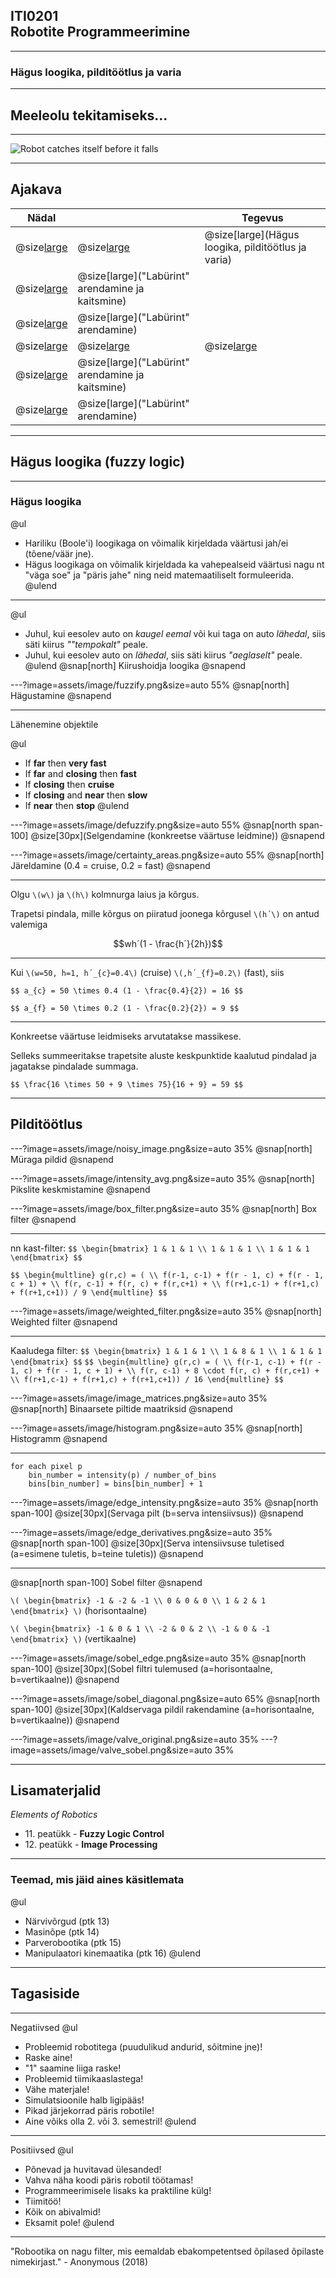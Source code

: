 ## ITI0201<br />Robotite Programmeerimine

---
### Hägus loogika, pilditöötlus ja varia

---
## Meeleolu tekitamiseks...

---
![Robot catches itself before it falls](https://www.youtube.com/embed/VYPqxfzc15g)

---
## Ajakava

Nädal |  | Tegevus
------|--|--------
@size[large](**14**) | @size[large](@color[goldenrod](Loeng)) | @size[large](Hägus loogika, pilditöötlus ja varia)
  | @size[large](@color[darkgreen](Praktikum)) | @size[large]("Labürint" arendamine ja kaitsmine)
  | @size[large](@color[cornflowerblue](Kodutöö)) | @size[large]("Labürint" arendamine)
@size[large](**15**) | @size[large](@color[goldenrod](Loeng)) | @size[large](---)
  | @size[large](@color[darkgreen](Praktikum)) | @size[large]("Labürint" arendamine ja kaitsmine)
  | @size[large](@color[cornflowerblue](Kodutöö)) | @size[large]("Labürint" arendamine)

---
## Hägus loogika (fuzzy logic)

---
### Hägus loogika
@ul
- Hariliku (Boole'i) loogikaga on võimalik kirjeldada väärtusi jah/ei (tõene/väär jne).
- Hägus loogikaga on võimalik kirjeldada ka vahepealseid väärtusi nagu nt "väga soe" ja "päris jahe" ning neid matemaatiliselt formuleerida.
@ulend

---
@ul
- Juhul, kui eesolev auto on _kaugel eemal_ või kui taga on auto _lähedal_, siis säti kiirus _""tempokalt"_ peale.
- Juhul, kui eesolev auto on _lähedal_, siis säti kiirus _"aeglaselt"_ peale.
@ulend
@snap[north]
Kiirushoidja loogika
@snapend

---?image=assets/image/fuzzify.png&size=auto 55%
@snap[north]
Hägustamine
@snapend

---
Lähenemine objektile

@ul
- If **far** then **very fast**
- If **far** and **closing** then **fast**
- If **closing** then **cruise**
- If **closing** and **near** then **slow**
- If **near** then **stop**
@ulend

---?image=assets/image/defuzzify.png&size=auto 55%
@snap[north span-100]
@size[30px](Selgendamine (konkreetse väärtuse leidmine&#41;)
@snapend

---?image=assets/image/certainty_areas.png&size=auto 55%
@snap[north]
Järeldamine (0.4 = cruise, 0.2 = fast)
@snapend

---
Olgu `\(w\)` ja `\(h\)` kolmnurga laius ja kõrgus.

Trapetsi pindala, mille kõrgus on piiratud joonega kõrgusel `\(h´\)` on antud valemiga

$$wh´(1 - \frac{h´}{2h})$$

---
Kui `\(w=50, h=1, h´_{c}=0.4\)` (cruise) `\(,h´_{f}=0.2\)` (fast), siis

`$$ a_{c} = 50 \times 0.4 (1 - \frac{0.4}{2}) = 16 $$`


`$$ a_{f} = 50 \times 0.2 (1 - \frac{0.2}{2}) = 9 $$`

---
Konkreetse väärtuse leidmiseks arvutatakse massikese.

Selleks summeeritakse trapetsite aluste keskpunktide kaalutud pindalad ja jagatakse pindalade summaga.


`$$ \frac{16 \times 50 + 9 \times 75}{16 + 9} = 59 $$`

---
## Pilditöötlus

---?image=assets/image/noisy_image.png&size=auto 35%
@snap[north]
Müraga pildid
@snapend

---?image=assets/image/intensity_avg.png&size=auto 35%
@snap[north]
Pikslite keskmistamine
@snapend

---?image=assets/image/box_filter.png&size=auto 35%
@snap[north]
Box filter
@snapend

---
nn kast-filter: `$$ \begin{bmatrix} 1 & 1 & 1 \\ 1 & 1 & 1 \\ 1 & 1 & 1 \end{bmatrix} $$`

`$$ \begin{multline} g(r,c) = ( \\
     f(r-1, c-1) + f(r - 1, c) + f(r - 1, c + 1) + \\
     f(r, c-1) + f(r, c) + f(r,c+1) + \\
     f(r+1,c-1) + f(r+1,c) + f(r+1,c+1)) / 9
     \end{multline} $$`

---?image=assets/image/weighted_filter.png&size=auto 35%
@snap[north]
Weighted filter
@snapend

---
Kaaludega filter: `$$ \begin{bmatrix} 1 & 1 & 1 \\ 1 & 8 & 1 \\ 1 & 1 & 1 \end{bmatrix} $$`
`$$ \begin{multline} g(r,c) = ( \\
     f(r-1, c-1) + f(r - 1, c) + f(r - 1, c + 1) + \\
     f(r, c-1) + 8 \cdot f(r, c) + f(r,c+1) + \\
     f(r+1,c-1) + f(r+1,c) + f(r+1,c+1)) / 16
     \end{multline} $$`

---?image=assets/image/image_matrices.png&size=auto 35%
@snap[north]
Binaarsete piltide maatriksid
@snapend

---?image=assets/image/histogram.png&size=auto 35%
@snap[north]
Histogramm
@snapend

---
```plaintext
for each pixel p
    bin_number = intensity(p) / number_of_bins
    bins[bin_number] = bins[bin_number] + 1
```

---?image=assets/image/edge_intensity.png&size=auto 35%
@snap[north span-100]
@size[30px](Servaga pilt (b=serva intensiivsus&#41;)
@snapend

---?image=assets/image/edge_derivatives.png&size=auto 35%
@snap[north span-100]
@size[30px](Serva intensiivsuse tuletised (a=esimene tuletis, b=teine tuletis&#41;)
@snapend

---
@snap[north span-100]
Sobel filter
@snapend

`\( \begin{bmatrix} -1 & -2 & -1 \\ 0 & 0 & 0 \\ 1 & 2 & 1 \end{bmatrix} \)` (horisontaalne)

`\( \begin{bmatrix} -1 & 0 & 1 \\ -2 & 0 & 2 \\ -1 & 0 & -1 \end{bmatrix} \)` (vertikaalne)

---?image=assets/image/sobel_edge.png&size=auto 35%
@snap[north span-100]
@size[30px](Sobel filtri tulemused (a=horisontaalne, b=vertikaalne&#41;)
@snapend

---?image=assets/image/sobel_diagonal.png&size=auto 65%
@snap[north span-100]
@size[30px](Kaldservaga pildil rakendamine (a=horisontaalne, b=vertikaalne&#41;)
@snapend

---?image=assets/image/valve_original.png&size=auto 35%
---?image=assets/image/valve_sobel.png&size=auto 35%

---
## Lisamaterjalid

_Elements of Robotics_

- 11\. peatükk - **Fuzzy Logic Control**
- 12\. peatükk - **Image Processing**

---
### Teemad, mis jäid aines käsitlemata

@ul
- Närvivõrgud (ptk 13)
- Masinõpe (ptk 14)
- Parverobootika (ptk 15)
- Manipulaatori kinemaatika (ptk 16)
@ulend

---
## Tagasiside

---
Negatiivsed
@ul
- Probleemid robotitega (puudulikud andurid, sõitmine jne)!
- Raske aine!
- "1" saamine liiga raske!
- Probleemid tiimikaaslastega!
- Vähe materjale!
- Simulatsioonile halb ligipääs!
- Pikad järjekorrad päris robotile!
- Aine võiks olla 2. või 3. semestril!
@ulend

---
Positiivsed
@ul
- Põnevad ja huvitavad ülesanded!
- Vahva näha koodi päris robotil töötamas!
- Programmeerimisele lisaks ka praktiline külg!
- Tiimitöö!
- Kõik on abivalmid!
- Eksamit pole!
@ulend

---
"Robootika on nagu filter, mis eemaldab ebakompetentsed õpilased õpilaste nimekirjast." - Anonymous (2018)
